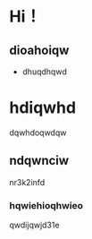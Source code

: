 Hi！
=====
dioahoiqw
-------
* dhuqdhqwd




# hdiqwhd
dqwhdoqwdqw
## ndqwnciw
nr3k2infd
### hqwiehioqhwieo
qwdijqwjd31e
